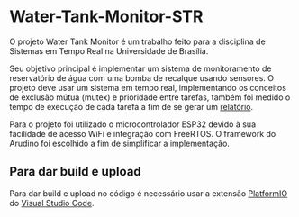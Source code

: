 # Water-Tank-Monitor-STR

O projeto Water Tank Monitor é um trabalho feito para a disciplina de Sistemas em Tempo Real na Universidade de Brasília. 

Seu objetivo principal é implementar um sistema de monitoramento de reservatório de água com uma bomba de recalque usando sensores. O projeto deve usar um sistema em tempo real, implementando os conceitos de exclusão mútua (mutex) e prioridade entre tarefas, também foi medido o tempo de execução de cada tarefa a fim de se gerar um [relatório](./docs/lab_2.pdf).

Para o projeto foi utilizado o microcontrolador ESP32 devido à sua facilidade de acesso WiFi e integração com FreeRTOS. O framework do Arudino foi escolhido a fim de simplificar a implementação.

## Para dar build e upload

Para dar build e upload no código é necessário usar a extensão [PlatformIO](https://platformio.org/) do [Visual Studio Code](https://code.visualstudio.com/).




